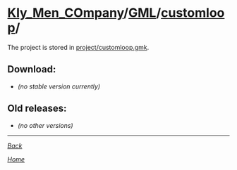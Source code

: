 ﻿# [Kly_Men_COmpany](https://github.com/aleksusklim/Kly_Men_COmpany "Kly_Men_COmpany")/[GML](https://github.com/aleksusklim/Kly_Men_COmpany/tree/master/GML "Kly_Men_COmpany/GML/")/[customloop](https://github.com/aleksusklim/customloop "Kly_Men_COmpany/GML/customloop/")/

The project is stored in [project/customloop.gmk](./project/customloop.gmk).

## Download:

- _(no stable version currently)_

## Old releases:

- _(no other versions)_

---

_[Back](https://github.com/aleksusklim/Kly_Men_COmpany/tree/master/GML "Kly_Men_COmpany/GML/")_

_[Home](https://github.com/aleksusklim/Kly_Men_COmpany "Kly_Men_COmpany")_
